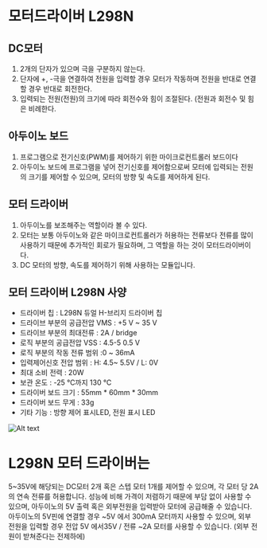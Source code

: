 모터드라이버 L298N
=================

DC모터
------
1. 2개의 단자가 있으며 극을 구분하지 않는다.  
2. 단자에 +, -극을 연결하여 전원을 입력할 경우 모터가 작동하며 전원을 반대로 연결할 경우 반대로 회전한다.
3. 입력되는 전원(전원)의 크기에 따라 회전수와 힘이 조절된다. (전원과 회전수 및 힘은 비례한다.

아두이노 보드
------------
1. 프로그램으로 전기신호(PWM)를 제어하기 위한 마이크로컨트롤러 보드이다
2. 아두이노 보드에 프로그램을 넣어 전기신호를 제어함으로써 모터에 입력되는 전원의 크기를 제어할 수 있으며, 모터의 방향 및 속도를 제어하게 된다.

모터 드라이버
-------------
1. 아두이노를 보조해주는 역할이라 볼 수 있다.
2. 모터는 보통 아두이노와 같은 마이크로컨트롤러가 허용하는 전류보다 전류를 많이 사용하기 때문에 추가적인 회로가 필요하며, 그 역할을 하는 것이 모터드라이버이다.
3. DC 모터의 방향, 속도를 제어하기 위해 사용하는 모듈입니다.

모터 드라이버 L298N 사양
------------------
- 드라이버 칩 : L298N 듀얼 H-브리지 드라이버 칩
- 드라이브 부분의 공급전압 VMS : +5 V ~ 35 V      
- 드라이브 부분의 최대전류 : 2A / bridge    
- 로직 부분의 공급전압 VSS : 4.5-5 0.5 V    
- 로직 부분의 작동 전류 범위 :0 ~ 36mA   
- 입력제어신호 전압 범위 : H: 4.5~ 5.5V / L: 0V   
- 최대 소비 전력 : 20W   
- 보관 온도 : -25 ℃까지 130 ℃   
- 드라이버 보드 크기 : 55mm * 60mm * 30mm   
- 드라이버 보드 무게 : 33g    
- 기타 기능 : 방향 제어 표시LED, 전원 표시 LED

![Alt text](/path/to/img.jpg)   
 
L298N 모터 드라이버는
======
 5~35V에 해당되는 DC모터 2개 혹은 스텝 모터 1개를 제어할 수 있으며, 각 모터 당 2A의 연속 전류를 허용합니다. 성능에 비해 가격이 저렴하기 때문에 부담 없이 사용할 수 있으며, 아두이노의 5V 출력 혹은 외부전원을 입력받아 모터에 공급해줄 수 있습니다. 아두이노의 5V핀에 연결할 경우 ~5V 에서 300mA 모터까지 사용할 수 있으며, 외부 전원을 입력할 경우 전압 5V 에서35V / 전류 ~2A 모터를 사용할 수 있습니다. (외부 전원이 받쳐준다는 전제하에) 

